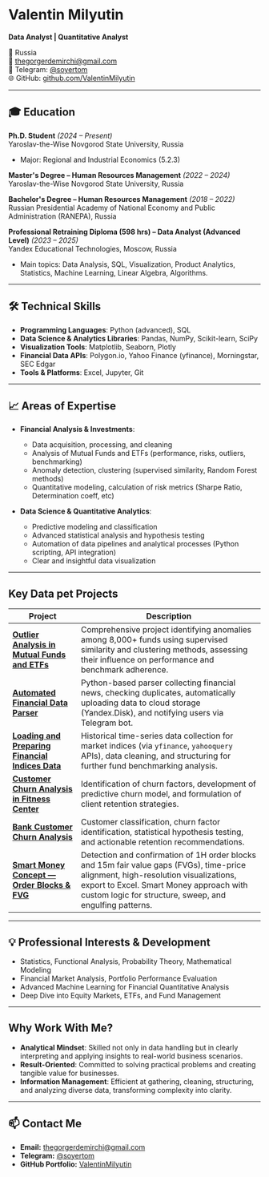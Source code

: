 # Valentin Milyutin  
**Data Analyst | Quantitative Analyst**  

📍 Russia  
📧 thegorgerdemirchi@gmail.com  
📲 Telegram: [@soyertom](https://t.me/soyertom)  
🌐 GitHub: [github.com/ValentinMilyutin](https://github.com/ValentinMilyutin)

---

## 🎓 Education

**Ph.D. Student** *(2024 – Present)*  
Yaroslav-the-Wise Novgorod State University, Russia  
- Major: Regional and Industrial Economics (5.2.3)

**Master's Degree – Human Resources Management** *(2022 – 2024)*  
Yaroslav-the-Wise Novgorod State University, Russia  

**Bachelor's Degree – Human Resources Management** *(2018 – 2022)*  
Russian Presidential Academy of National Economy and Public Administration (RANEPA), Russia  

**Professional Retraining Diploma (598 hrs) – Data Analyst (Advanced Level)** *(2023 – 2025)*  
Yandex Educational Technologies, Moscow, Russia  
- Main topics: Data Analysis, SQL, Visualization, Product Analytics, Statistics, Machine Learning, Linear Algebra, Algorithms.

---

## 🛠️ Technical Skills

- **Programming Languages**: Python (advanced), SQL  
- **Data Science & Analytics Libraries**: Pandas, NumPy, Scikit-learn, SciPy  
- **Visualization Tools**: Matplotlib, Seaborn, Plotly  
- **Financial Data APIs**: Polygon.io, Yahoo Finance (yfinance), Morningstar, SEC Edgar  
- **Tools & Platforms**: Excel, Jupyter, Git

---

## 📈 Areas of Expertise

- **Financial Analysis & Investments**:
  - Data acquisition, processing, and cleaning  
  - Analysis of Mutual Funds and ETFs (performance, risks, outliers, benchmarking)  
  - Anomaly detection, clustering (supervised similarity, Random Forest methods)  
  - Quantitative modeling, calculation of risk metrics (Sharpe Ratio, Determination coeff, etc)

- **Data Science & Quantitative Analytics**:
  - Predictive modeling and classification  
  - Advanced statistical analysis and hypothesis testing  
  - Automation of data pipelines and analytical processes (Python scripting, API integration)  
  - Clear and insightful data visualization

---

## Key Data pet Projects

| Project | Description |
|---------|-------------|
| [**Outlier Analysis in Mutual Funds and ETFs**](https://github.com/ValentinMilyutin/mutual-funds-outlier-analysis) | Comprehensive project identifying anomalies among 8,000+ funds using supervised similarity and clustering methods, assessing their influence on performance and benchmark adherence. |
| [**Automated Financial Data Parser**](https://github.com/ValentinMilyutin/yakovlev-site-parser) | Python-based parser collecting financial news, checking duplicates, automatically uploading data to cloud storage (Yandex.Disk), and notifying users via Telegram bot. |
| [**Loading and Preparing Financial Indices Data**](https://github.com/ValentinMilyutin/get-indeces-and-saving-tables) | Historical time-series data collection for market indices (via `yfinance`, `yahooquery` APIs), data cleaning, and structuring for further fund benchmarking analysis. |
| [**Customer Churn Analysis in Fitness Center**](https://github.com/ValentinMilyutin/fitness-churn-analysis) | Identification of churn factors, development of predictive churn model, and formulation of client retention strategies. |
| [**Bank Customer Churn Analysis**](https://github.com/ValentinMilyutin/bank-analysis) | Customer classification, churn factor identification, statistical hypothesis testing, and actionable retention recommendations. |
| **[Smart Money Concept — Order Blocks & FVG](https://github.com/ValentinMilyutin/order-block-and-imbalances-search)** | Detection and confirmation of 1H order blocks and 15m fair value gaps (FVGs), time-price alignment, high-resolution visualizations, export to Excel. Smart Money approach with custom logic for structure, sweep, and engulfing patterns. |


---

## 💡 Professional Interests & Development

- Statistics, Functional Analysis, Probability Theory, Mathematical Modeling  
- Financial Market Analysis, Portfolio Performance Evaluation  
- Advanced Machine Learning for Financial Quantitative Analysis  
- Deep Dive into Equity Markets, ETFs, and Fund Management

---

## Why Work With Me?

- **Analytical Mindset**: Skilled not only in data handling but in clearly interpreting and applying insights to real-world business scenarios.  
- **Result-Oriented**: Committed to solving practical problems and creating tangible value for businesses.  
- **Information Management**: Efficient at gathering, cleaning, structuring, and analyzing diverse data, transforming complexity into clarity.

---

## 📫 Contact Me

- **Email:** thegorgerdemirchi@gmail.com  
- **Telegram:** [@soyertom](https://t.me/soyertom)  
- **GitHub Portfolio:** [ValentinMilyutin](https://github.com/ValentinMilyutin)

